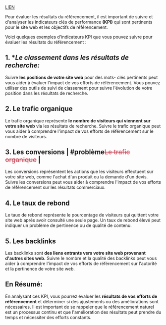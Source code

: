 [LIEN](https://next-u.academy/cours/introduction-au-referencement-naturel-seo/15212/)

Pour évaluer les résultats du référencement, il est important de suivre et d'analyser les indicateurs clés de performance **(KPI)** qui sont pertinents pour le site web et les objectifs de référencement. 

Voici quelques exemples d'indicateurs KPI que vous pouvez suivre pour évaluer les résultats du référencement :

## 1. **Le classement dans les résultats de recherche:*
Suivre **les positions de votre site web** pour des mots- clés pertinents peut vous aider à évaluer l'impact de vos efforts de référencement. Vous pouvez utiliser des outils de suivi de classement pour suivre l'évolution de votre position dans les résultats de recherche.
## 2. **Le trafic organique**
Le trafic organique représente **le nombre de visiteurs qui viennent sur votre site web** via les résultats de recherche. Suivre le trafic organique peut vous aider à comprendre l'impact de vos efforts de référencement sur le nombre de visiteurs.

## 3. Les conversions | #problème<span style="color: #cd4f60; font-weight: 500; text-decoration:line-through;">Le trafic organique</span> |
Les conversions représentent les actions que les visiteurs effectuent sur votre site web, comme l'achat d'un produit ou la demande d'un devis. Suivre les conversions peut vous aider à comprendre l'impact de vos efforts de référencement sur les résultats commerciaux.

## 4. Le taux de rebond
Le taux de rebond représente le pourcentage de visiteurs qui quittent votre site web après avoir consulté une seule page. Un taux de rebond élevé peut indiquer un problème de pertinence ou de qualité de contenu.

## 5. Les backlinks
Les backlinks sont **des liens entrants vers votre site web provenant d'autres sites web.** 
Suivre le nombre et la qualité des backlinks peut vous aider à comprendre l'impact de vos efforts de référencement sur l'autorité et la pertinence de votre site web.

## En Résumé:
En analysant ces KPI, vous pourrez évaluer les **résultats de vos efforts de référencement** et déterminer si des ajustements ou des améliorations sont nécessaires.
Il est important de se rappeler que le référencement naturel est un processus continu et que l'amélioration des résultats peut prendre du temps et nécessiter des efforts constants.